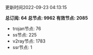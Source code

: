 更新时间2022-09-23 04:13:15

**总订阅: 64**
**总节点: 9962**
**有效节点: 2085**
- trojan节点: 76
- ss节点: 225
- v2ray节点: 1783
- ssr节点: 1
